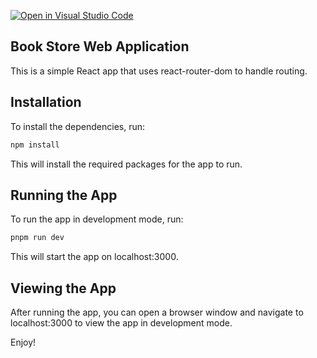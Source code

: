 [![Open in Visual Studio Code](https://classroom.github.com/assets/open-in-vscode-718a45dd9cf7e7f842a935f5ebbe5719a5e09af4491e668f4dbf3b35d5cca122.svg)](https://classroom.github.com/online_ide?assignment_repo_id=10877665&assignment_repo_type=AssignmentRepo)

## Book Store Web Application

This is a simple React app that uses react-router-dom to handle routing.

## Installation

To install the dependencies, run:

```bash 
npm install
```

This will install the required packages for the app to run.

## Running the App

To run the app in development mode, run:

```bash 
pnpm run dev
```

This will start the app on localhost:3000.

## Viewing the App

After running the app, you can open a browser window and navigate to localhost:3000 to view the app in development mode.

Enjoy!
